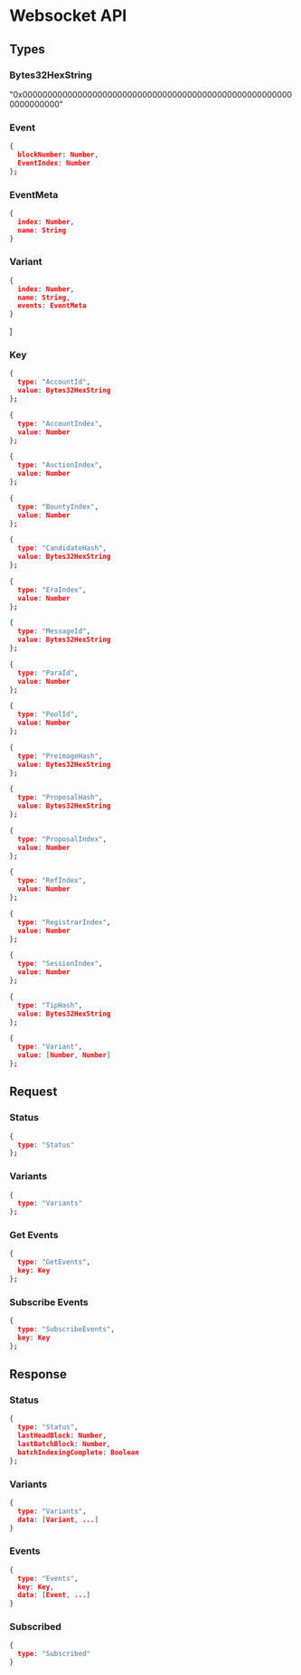 # Websocket API

## Types

### Bytes32HexString

"0x0000000000000000000000000000000000000000000000000000000000000000"

### Event

```json
{
  blockNumber: Number,
  EventIndex: Number
};
```

### EventMeta

```json
{
  index: Number,
  name: String
}
```

### Variant

```json
{
  index: Number,
  name: String,
  events: EventMeta
}
```
]

### Key

```json
{
  type: "AccountId",
  value: Bytes32HexString
};
```

```json
{
  type: "AccountIndex",
  value: Number
};
```

```json
{
  type: "AuctionIndex",
  value: Number
};
```

```json
{
  type: "BountyIndex",
  value: Number
};
```

```json
{
  type: "CandidateHash",
  value: Bytes32HexString
};
```

```json
{
  type: "EraIndex",
  value: Number
};
```

```json
{
  type: "MessageId",
  value: Bytes32HexString
};
```

```json
{
  type: "ParaId",
  value: Number
};
```

```json
{
  type: "PoolId",
  value: Number
};
```

```json
{
  type: "PreimageHash",
  value: Bytes32HexString
};
```

```json
{
  type: "ProposalHash",
  value: Bytes32HexString
};
```

```json
{
  type: "ProposalIndex",
  value: Number
};
```

```json
{
  type: "RefIndex",
  value: Number
};
```

```json
{
  type: "RegistrarIndex",
  value: Number
};
```

```json
{
  type: "SessionIndex",
  value: Number
};
```

```json
{
  type: "TipHash",
  value: Bytes32HexString
};
```

```json
{
  type: "Variant",
  value: [Number, Number]
};
```

## Request

### Status

```json
{
  type: "Status"
};
```

### Variants

```json
{
  type: "Variants"
};
```

### Get Events

```json
{
  type: "GetEvents",
  key: Key
};
```

### Subscribe Events

```json
{
  type: "SubscribeEvents",
  key: Key
};
```

## Response

### Status
    
```json
{
  type: "Status",
  lastHeadBlock: Number,
  lastBatchBlock: Number,
  batchIndexingComplete: Boolean
};
```

### Variants

```json
{
  type: "Variants",
  data: [Variant, ...]
}
````

### Events

```json
{
  type: "Events",
  key: Key,
  data: [Event, ...]
}
````

### Subscribed

```json
{
  type: "Subscribed"
}
````
